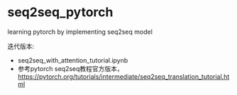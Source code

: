 # seq2seq_pytorch
learning pytorch by implementing seq2seq model

迭代版本:

* seq2seq_with_attention_tutorial.ipynb
* 参考pytorch seq2seq教程官方版本，https://pytorch.org/tutorials/intermediate/seq2seq_translation_tutorial.html 
